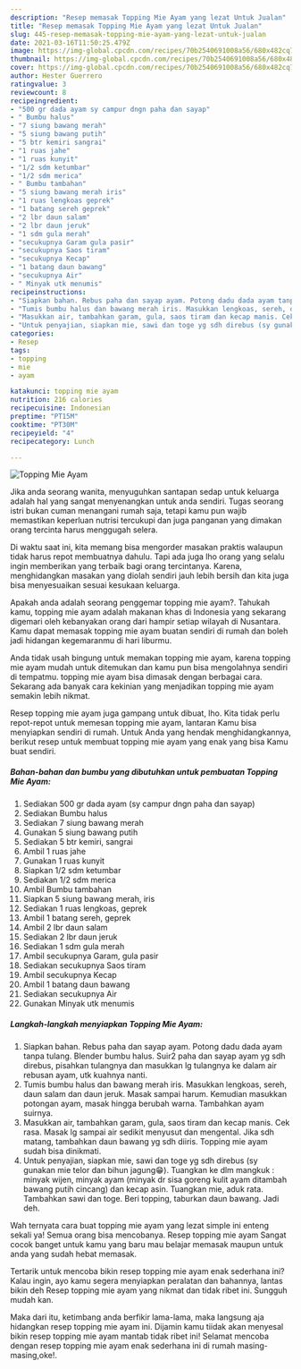 ```yaml
---
description: "Resep memasak Topping Mie Ayam yang lezat Untuk Jualan"
title: "Resep memasak Topping Mie Ayam yang lezat Untuk Jualan"
slug: 445-resep-memasak-topping-mie-ayam-yang-lezat-untuk-jualan
date: 2021-03-16T11:50:25.479Z
image: https://img-global.cpcdn.com/recipes/70b2540691008a56/680x482cq70/topping-mie-ayam-foto-resep-utama.jpg
thumbnail: https://img-global.cpcdn.com/recipes/70b2540691008a56/680x482cq70/topping-mie-ayam-foto-resep-utama.jpg
cover: https://img-global.cpcdn.com/recipes/70b2540691008a56/680x482cq70/topping-mie-ayam-foto-resep-utama.jpg
author: Hester Guerrero
ratingvalue: 3
reviewcount: 8
recipeingredient:
- "500 gr dada ayam sy campur dngn paha dan sayap"
- " Bumbu halus"
- "7 siung bawang merah"
- "5 siung bawang putih"
- "5 btr kemiri sangrai"
- "1 ruas jahe"
- "1 ruas kunyit"
- "1/2 sdm ketumbar"
- "1/2 sdm merica"
- " Bumbu tambahan"
- "5 siung bawang merah iris"
- "1 ruas lengkoas geprek"
- "1 batang sereh geprek"
- "2 lbr daun salam"
- "2 lbr daun jeruk"
- "1 sdm gula merah"
- "secukupnya Garam gula pasir"
- "secukupnya Saos tiram"
- "secukupnya Kecap"
- "1 batang daun bawang"
- "secukupnya Air"
- " Minyak utk menumis"
recipeinstructions:
- "Siapkan bahan. Rebus paha dan sayap ayam. Potong dadu dada ayam tanpa tulang. Blender bumbu halus. Suir2 paha dan sayap ayam yg sdh direbus, pisahkan tulangnya dan masukkan lg tulangnya ke dalam air rebusan ayam, utk kuahnya nanti."
- "Tumis bumbu halus dan bawang merah iris. Masukkan lengkoas, sereh, daun salam dan daun jeruk. Masak sampai harum. Kemudian masukkan potongan ayam, masak hingga berubah warna. Tambahkan ayam suirnya."
- "Masukkan air, tambahkan garam, gula, saos tiram dan kecap manis. Cek rasa. Masak lg sampai air sedikit menyusut dan mengental. Jika sdh matang, tambahkan daun bawang yg sdh diiris. Topping mie ayam sudah bisa dinikmati."
- "Untuk penyajian, siapkan mie, sawi dan toge yg sdh direbus (sy gunakan mie telor dan bihun jagung😁). Tuangkan ke dlm mangkuk : minyak wijen, minyak ayam (minyak dr sisa goreng kulit ayam ditambah bawang putih cincang) dan kecap asin. Tuangkan mie, aduk rata. Tambahkan sawi dan toge. Beri topping, taburkan daun bawang. Jadi deh."
categories:
- Resep
tags:
- topping
- mie
- ayam

katakunci: topping mie ayam 
nutrition: 216 calories
recipecuisine: Indonesian
preptime: "PT15M"
cooktime: "PT30M"
recipeyield: "4"
recipecategory: Lunch

---
```



![Topping Mie Ayam](https://img-global.cpcdn.com/recipes/70b2540691008a56/680x482cq70/topping-mie-ayam-foto-resep-utama.jpg)

Jika anda seorang wanita, menyuguhkan santapan sedap untuk keluarga adalah hal yang sangat menyenangkan untuk anda sendiri. Tugas seorang istri bukan cuman menangani rumah saja, tetapi kamu pun wajib memastikan keperluan nutrisi tercukupi dan juga panganan yang dimakan orang tercinta harus menggugah selera.

Di waktu  saat ini, kita memang bisa mengorder masakan praktis walaupun tidak harus repot membuatnya dahulu. Tapi ada juga lho orang yang selalu ingin memberikan yang terbaik bagi orang tercintanya. Karena, menghidangkan masakan yang diolah sendiri jauh lebih bersih dan kita juga bisa menyesuaikan sesuai kesukaan keluarga. 



Apakah anda adalah seorang penggemar topping mie ayam?. Tahukah kamu, topping mie ayam adalah makanan khas di Indonesia yang sekarang digemari oleh kebanyakan orang dari hampir setiap wilayah di Nusantara. Kamu dapat memasak topping mie ayam buatan sendiri di rumah dan boleh jadi hidangan kegemaranmu di hari liburmu.

Anda tidak usah bingung untuk memakan topping mie ayam, karena topping mie ayam mudah untuk ditemukan dan kamu pun bisa mengolahnya sendiri di tempatmu. topping mie ayam bisa dimasak dengan berbagai cara. Sekarang ada banyak cara kekinian yang menjadikan topping mie ayam semakin lebih nikmat.

Resep topping mie ayam juga gampang untuk dibuat, lho. Kita tidak perlu repot-repot untuk memesan topping mie ayam, lantaran Kamu bisa menyiapkan sendiri di rumah. Untuk Anda yang hendak menghidangkannya, berikut resep untuk membuat topping mie ayam yang enak yang bisa Kamu buat sendiri.

<!--inarticleads1-->

##### Bahan-bahan dan bumbu yang dibutuhkan untuk pembuatan Topping Mie Ayam:

1. Sediakan 500 gr dada ayam (sy campur dngn paha dan sayap)
1. Sediakan  Bumbu halus
1. Sediakan 7 siung bawang merah
1. Gunakan 5 siung bawang putih
1. Sediakan 5 btr kemiri, sangrai
1. Ambil 1 ruas jahe
1. Gunakan 1 ruas kunyit
1. Siapkan 1/2 sdm ketumbar
1. Sediakan 1/2 sdm merica
1. Ambil  Bumbu tambahan
1. Siapkan 5 siung bawang merah, iris
1. Sediakan 1 ruas lengkoas, geprek
1. Ambil 1 batang sereh, geprek
1. Ambil 2 lbr daun salam
1. Sediakan 2 lbr daun jeruk
1. Sediakan 1 sdm gula merah
1. Ambil secukupnya Garam, gula pasir
1. Sediakan secukupnya Saos tiram
1. Ambil secukupnya Kecap
1. Ambil 1 batang daun bawang
1. Sediakan secukupnya Air
1. Gunakan  Minyak utk menumis




<!--inarticleads2-->

##### Langkah-langkah menyiapkan Topping Mie Ayam:

1. Siapkan bahan. Rebus paha dan sayap ayam. Potong dadu dada ayam tanpa tulang. Blender bumbu halus. Suir2 paha dan sayap ayam yg sdh direbus, pisahkan tulangnya dan masukkan lg tulangnya ke dalam air rebusan ayam, utk kuahnya nanti.
1. Tumis bumbu halus dan bawang merah iris. Masukkan lengkoas, sereh, daun salam dan daun jeruk. Masak sampai harum. Kemudian masukkan potongan ayam, masak hingga berubah warna. Tambahkan ayam suirnya.
1. Masukkan air, tambahkan garam, gula, saos tiram dan kecap manis. Cek rasa. Masak lg sampai air sedikit menyusut dan mengental. Jika sdh matang, tambahkan daun bawang yg sdh diiris. Topping mie ayam sudah bisa dinikmati.
1. Untuk penyajian, siapkan mie, sawi dan toge yg sdh direbus (sy gunakan mie telor dan bihun jagung😁). Tuangkan ke dlm mangkuk : minyak wijen, minyak ayam (minyak dr sisa goreng kulit ayam ditambah bawang putih cincang) dan kecap asin. Tuangkan mie, aduk rata. Tambahkan sawi dan toge. Beri topping, taburkan daun bawang. Jadi deh.




Wah ternyata cara buat topping mie ayam yang lezat simple ini enteng sekali ya! Semua orang bisa mencobanya. Resep topping mie ayam Sangat cocok banget untuk kamu yang baru mau belajar memasak maupun untuk anda yang sudah hebat memasak.

Tertarik untuk mencoba bikin resep topping mie ayam enak sederhana ini? Kalau ingin, ayo kamu segera menyiapkan peralatan dan bahannya, lantas bikin deh Resep topping mie ayam yang nikmat dan tidak ribet ini. Sungguh mudah kan. 

Maka dari itu, ketimbang anda berfikir lama-lama, maka langsung aja hidangkan resep topping mie ayam ini. Dijamin kamu tiidak akan menyesal bikin resep topping mie ayam mantab tidak ribet ini! Selamat mencoba dengan resep topping mie ayam enak sederhana ini di rumah masing-masing,oke!.

